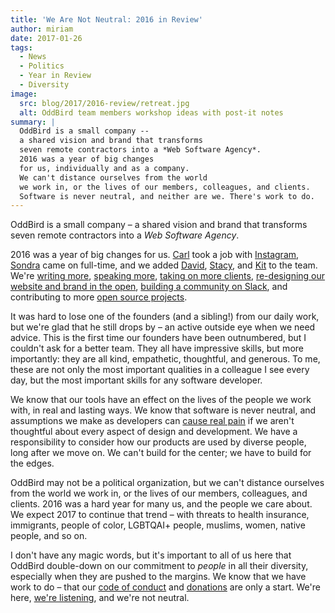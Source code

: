 ```yaml
---
title: 'We Are Not Neutral: 2016 in Review'
author: miriam
date: 2017-01-26
tags:
  - News
  - Politics
  - Year in Review
  - Diversity
image:
  src: blog/2017/2016-review/retreat.jpg
  alt: OddBird team members workshop ideas with post-it notes
summary: |
  OddBird is a small company --
  a shared vision and brand that transforms
  seven remote contractors into a *Web Software Agency*.
  2016 was a year of big changes
  for us, individually and as a company.
  We can't distance ourselves from the world
  we work in, or the lives of our members, colleagues, and clients.
  Software is never neutral, and neither are we. There's work to do.
---
```


OddBird is a small company – a shared vision and brand that transforms
seven remote contractors into a *Web Software Agency*.

2016 was a year of big changes for us. [Carl] took a job with
[Instagram], [Sondra] came on full-time, and we added [David], [Stacy],
and [Kit] to the team. We're [writing more], [speaking more], [taking on
more clients], [re-designing our website and brand in the open],
[building a community on Slack], and contributing to more [open source
projects].

It was hard to lose one of the founders (and a sibling!) from our daily
work, but we're glad that he still drops by – an active outside eye when
we need advice. This is the first time our founders have been
outnumbered, but I couldn't ask for a better team. They all have
impressive skills, but more importantly: they are all kind, empathetic,
thoughtful, and generous. To me, these are not only the most important
qualities in a colleague I see every day, but the most important skills
for any software developer.

We know that our tools have an effect on the lives of the people we work
with, in real and lasting ways. We know that software is never neutral,
and assumptions we make as developers can [cause real pain] if we aren't
thoughtful about every aspect of design and development. We have a
responsibility to consider how our products are used by diverse people,
long after we move on. We can't build for the center; we have to build
for the edges.

OddBird may not be a political organization, but we can't distance
ourselves from the world we work in, or the lives of our members,
colleagues, and clients. 2016 was a hard year for many us, and the
people we care about. We expect 2017 to continue that trend – with
threats to health insurance, immigrants, people of color, LGBTQAI+
people, muslims, women, native people, and so on.

I don't have any magic words, but it's important to all of us here that
OddBird double-down on our commitment to *people* in all their
diversity, especially when they are pushed to the margins. We know that
we have work to do – that our [code of conduct] and [donations] are only
a start. We're here, [we're listening][building a community on Slack],
and we're not neutral.

  [Carl]: /authors/carl/
  [Instagram]: http://instagram.com
  [Sondra]: /authors/sondra/
  [David]: /authors/david/
  [Stacy]: /authors/stacy/
  [Kit]: /authors/kit/
  [writing more]: /blog/
  [speaking more]: /services/speaking/
  [taking on more clients]: /work/
  [re-designing our website and brand in the open]: /tags/open-design/
  [building a community on Slack]: http://friends.oddbird.net/
  [open source projects]: /open-source/
  [cause real pain]: http://meyerweb.com/eric/thoughts/2014/12/24/inadvertent-algorithmic-cruelty/
  [code of conduct]: /conduct/
  [donations]: /community/#community-giving
